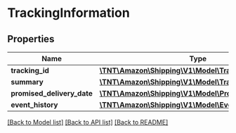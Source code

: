 # TrackingInformation

## Properties
Name | Type | Description | Notes
------------ | ------------- | ------------- | -------------
**tracking_id** | [**\TNT\Amazon\Shipping\V1\Model\TrackingId**](TrackingId.md) |  | 
**summary** | [**\TNT\Amazon\Shipping\V1\Model\TrackingSummary**](TrackingSummary.md) |  | 
**promised_delivery_date** | [**\TNT\Amazon\Shipping\V1\Model\PromisedDeliveryDate**](PromisedDeliveryDate.md) |  | 
**event_history** | [**\TNT\Amazon\Shipping\V1\Model\EventList**](EventList.md) |  | 

[[Back to Model list]](../README.md#documentation-for-models) [[Back to API list]](../README.md#documentation-for-api-endpoints) [[Back to README]](../README.md)


